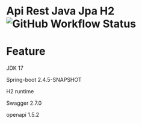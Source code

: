 # Api Rest Java Jpa H2 ![GitHub Workflow Status](https://img.shields.io/github/actions/workflow/status/alexjosesilva/api-rest-java-jpa-h2.git/maven)



# Feature
JDK 17

Spring-boot 2.4.5-SNAPSHOT

H2 runtime

Swagger 2.7.0

openapi 1.5.2
